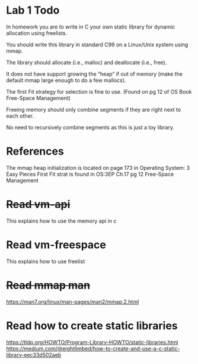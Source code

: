 # Lab 1 Todo

In homework you are to write in C your own static library for dynamic allocation using freelists.

You should write this library in standard C99 on a Linux/Unix system using mmap. 

The library should allocate (i.e., malloc) and deallocate (i.e., free).

It does not have support growing the “heap” if out of memory (make the default mmap large enough to do a few mallocs). 

The first Fit strategy for selection is fine to use. (Found on pg 12 of OS Book Free-Space Management)

Freeing memory should only combine segments if they are right next to each other.

No need to recursively combine segments as this is just a toy library.  

# References

The mmap heap initialization is located on page 173 in Operating System: 3 Easy Pieces
First Fit strat is found in OS:3EP Ch.17 pg 12 Free-Space Management

# ~~Read vm-api~~

This explains how to use the memory api in c

# Read vm-freespace

This explains how to use freelist

#  ~~Read mmap man~~

https://man7.org/linux/man-pages/man2/mmap.2.html

# Read how to create static libraries

https://tldp.org/HOWTO/Program-Library-HOWTO/static-libraries.html
https://medium.com/@eightlimbed/how-to-create-and-use-a-c-static-library-eec33d502aeb
